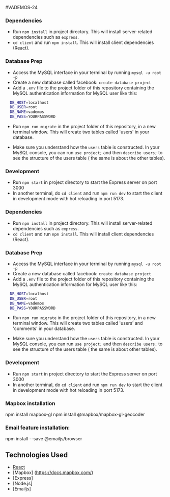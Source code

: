 #VADEMOS-24

### Dependencies

- Run `npm install` in project directory. This will install server-related dependencies such as `express`.
- `cd client` and run `npm install`. This will install client dependencies (React).


### Database Prep

- Access the MySQL interface in your terminal by running `mysql -u root -p`
- Create a new database called facebook: `create database project`
- Add a `.env` file to the project folder of this repository containing the MySQL authentication information for MySQL user like this:

```bash
  DB_HOST=localhost
  DB_USER=root
  DB_NAME=vademos
  DB_PASS=YOURPASSWORD
```

- Run `npm run migrate` in the project folder of this repository, in a new terminal window. This will create two tables called 'users' in your database.

- Make sure you understand how the `users` table is constructed. In your MySQL console, you can run `use project;` and then `describe users;` to see the structure of the users table ( the same is about the other tables).

### Development

- Run `npm start` in project directory to start the Express server on port 3000
- In another terminal, do `cd client` and run `npm run dev` to start the client in development mode with hot reloading in port 5173.
### Dependencies

- Run `npm install` in project directory. This will install server-related dependencies such as `express`.
- `cd client` and run `npm install`. This will install client dependencies (React).


### Database Prep

- Access the MySQL interface in your terminal by running `mysql -u root -p`
- Create a new database called facebook: `create database project`
- Add a `.env` file to the project folder of this repository containing the MySQL authentication information for MySQL user like this:

```bash
  DB_HOST=localhost
  DB_USER=root
  DB_NAME=vademos
  DB_PASS=YOURPASSWORD
```

- Run `npm run migrate` in the project folder of this repository, in a new terminal window. This will create two tables called 'users' and 'comments' in your database.

- Make sure you understand how the `users` table is constructed. In your MySQL console, you can run `use project;` and then `describe users;` to see the structure of the users table ( the same is about other tables).

### Development

- Run `npm start` in project directory to start the Express server on port 3000
- In another terminal, do `cd client` and run `npm run dev` to start the client in development mode with hot reloading in port 5173.

### Mapbox  installation
npm install mapbox-gl
npm install @mapbox/mapbox-gl-geocoder


### Email feature installation:
npm install --save @emailjs/browser

## Technologies Used

* [React](https://reactjs.org/)
* [Mapbox] (https://docs.mapbox.com/)
* [Express]
* [Node.js]
* [Emailjs]